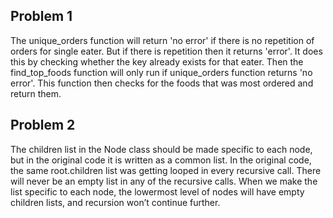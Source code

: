 ## Problem 1

The unique_orders function will return 'no error' if there is no repetition of orders for single eater.
But if there is repetition then it returns 'error'.
It does this by checking whether the key already exists for that eater.
Then the find_top_foods function will only run if unique_orders function returns 'no error'.
This function then checks for the foods that was most ordered and return them.


## Problem 2

The children list in the Node class should be made specific to each node, but in the original code it is written as a common list.
In the original code, the same root.children list was getting looped in every recursive call.
There will never be an empty list in any of the recursive calls.
When we make the list specific to each node, the lowermost level of nodes will have empty children lists, and recursion won’t continue further.
